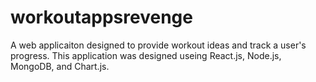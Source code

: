 # workoutappsrevenge
A web applicaiton designed to provide workout ideas and track a user's progress. This application was designed useing React.js, Node.js, MongoDB, and Chart.js.
